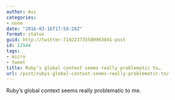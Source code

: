 ```yaml
---
author: Avi
categories:
- none
date: "2016-03-16T17:58:28Z"
format: status
guid: http://twitter-710223735500963841-post
id: 12544
tags:
- micro
- tweet
title: Ruby’s global context seems really problematic to…
url: /post/rubys-global-context-seems-really-problematic-to/
---
```

Ruby’s global context seems really problematic to me.